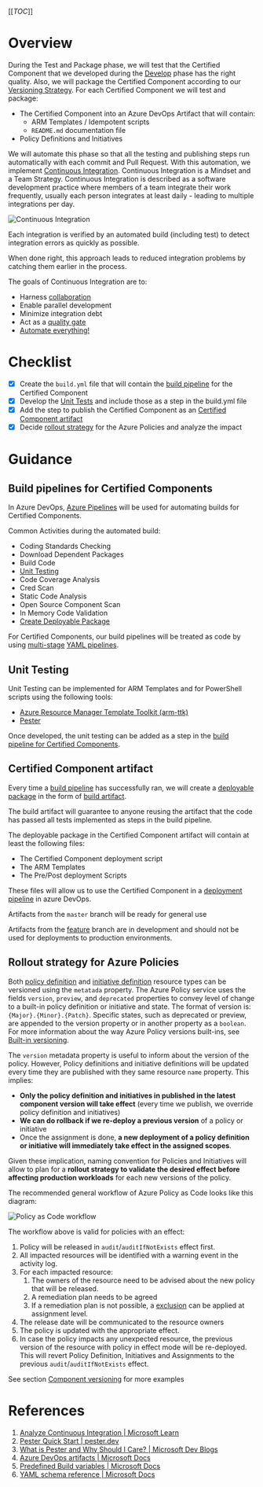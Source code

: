 [[_TOC_]]

# Overview

During the Test and Package phase, we will test that the Certified Component that we developed during the [Develop](/Certified-Components/Component-development/Design.md) phase has the right quality. Also, we will package the Certified Component according to our [Versioning Strategy](/Certified-Components/Component-versioning.md). For each Certified Component we will test and package:
- The Certified Component into an Azure DevOps Artifact that will contain:
  - ARM Templates / Idempotent scripts
  - `README.md` documentation file 
- Policy Definitions and Initiatives

We will automate this phase so that all the testing and publishing steps run automatically with each commit and Pull Request. With this automation, we implement [Continuous Integration](https://docs.microsoft.com/en-us/learn/modules/analyze-devops-continuous-planning-intergration/3-analyze-continuous-integration). Continuous Integration is a Mindset and a Team Strategy. Continuous Integration is described as a software development practice where members of a team integrate their work frequently, usually each person integrates at least daily - leading to multiple integrations per day.

![Continuous Integration](/.attachments/images/Learning-resources/Infrastructure-as-Code/cicd.png)

Each integration is verified by an automated build (including test) to detect integration errors as quickly as possible.

When done right, this approach leads to reduced integration problems by catching them earlier in the process.

The goals of Continuous Integration are to:

- Harness [collaboration](https://docs.microsoft.com/en-us/learn/modules/characterize-devops-continous-collaboration-improvement/2-explore-continuous-collaboration)
- Enable parallel development
- Minimize integration debt
- Act as a [quality gate](https://docs.microsoft.com/en-us/learn/modules/explain-devops-continous-delivery-quality/3-explore-continuous-quality)
- [Automate everything!](https://docs.microsoft.com/en-us/learn/modules/explain-devops-continous-delivery-quality/2-use-continuous-delivery-release-faster)

# Checklist

- [X] Create the `build.yml` file that will contain the [build pipeline](#build-pipelines-for-certified-components) for the Certified Component
- [X] Develop the [Unit Tests](#unit-testing) and include those as a step in the build.yml file
- [X] Add the step to publish the Certified Component as an [Certified Component artifact](#certified-component-artifact)
- [X] Decide [rollout strategy](#rollout-strategy-for-azure-policies) for the Azure Policies and analyze the impact

# Guidance

## Build pipelines for Certified Components

In Azure DevOps, [Azure Pipelines](https://docs.microsoft.com/en-us/azure/devops/pipelines/?view=azure-devops) will be used for automating builds for Certified Components.

Common Activities during the automated build:
- Coding Standards Checking
- Download Dependent Packages
- Build Code
- [Unit Testing](#unit-testing)
- Code Coverage Analysis
- Cred Scan
- Static Code Analysis
- Open Source Component Scan
- In Memory Code Validation
- [Create Deployable Package](#iac-module-artifact)

For Certified Components, our build pipelines will be treated as code by using [multi-stage](https://docs.microsoft.com/en-us/azure/devops/pipelines/get-started/multi-stage-pipelines-experience?view=azure-devops) [YAML pipelines](https://docs.microsoft.com/en-us/azure/devops/pipelines/yaml-schema?view=azure-devops&tabs=schema).

## Unit Testing

Unit Testing can be implemented for ARM Templates and for PowerShell scripts using the following tools:
- [Azure Resource Manager Template Toolkit (arm-ttk)](https://github.com/Azure/arm-ttk)
- [Pester](https://pester.dev/)

Once developed, the unit testing can be added as a step in the [build pipeline for Certified Components](#build-pipelines-for-iac-modules).

## Certified Component artifact

Every time a [build pipeline](#build-pipelines-for-iac-modules) has successfully ran, we will create a [deployable package](/Certified-Components/Component-versioning.md) in the form of [build artifact](https://docs.microsoft.com/en-us/azure/devops/pipelines/artifacts/artifacts-overview?view=azure-devops).

The build artifact will guarantee to anyone reusing the artifact that the code has passed all tests implemented as steps in the build pipeline.

The deployable package in the Certified Component artifact will contain at least the following files:
- The Certified Component deployment script
- The ARM Templates
- The Pre/Post deployment Scripts

These files will allow us to use the Certified Component in a [deployment pipeline](/Certified-Components/Component-deployment.md) in azure DevOps.

Artifacts from the `master` branch will be ready for general use

Artifacts from the [feature](/Certified-Components/Component-versioning.md) branch are in development and should not be used for deployments to production environments.

## Rollout strategy for Azure Policies

Both [policy definition](https://docs.microsoft.com/en-us/azure/governance/policy/concepts/definition-structure#metadata) and [initiative definition](https://docs.microsoft.com/en-us/azure/governance/policy/concepts/initiative-definition-structure#metadata) resource types can be versioned using the `metatada` property. The Azure Policy service uses the fields `version`, `preview`, and `deprecated` properties to convey level of change to a built-in policy definition or initiative and state. The format of version is: `{Major}.{Minor}.{Patch}`. Specific states, such as deprecated or preview, are appended to the version property or in another property as a `boolean`. For more information about the way Azure Policy versions built-ins, see [Built-in versioning](https://github.com/Azure/azure-policy/blob/master/built-in-policies/README.md).

The `version` metadata property is useful to inform about the version of the policy. However, Policy definitions and initiative definitions will be updated every time they are published with they same resource `name` property. This implies:
- **Only the policy definition and initiatives in published in the latest component version will take effect** (every time we publish, we override policy definition and initiatives)
- **We can do rollback if we re-deploy a previous version** of a policy or initiative
- Once the assignment is done, **a new deployment of a policy definition or initiative will immediately take effect in the assigned scopes**.

Given these implication, naming convention for Policies and Initiatives will allow to plan for a **rollout strategy to validate the desired effect before affecting production workloads** for each new versions of the policy. 

The recommended general workflow of Azure Policy as Code looks like this diagram:

![Policy as Code workflow](https://docs.microsoft.com/en-us/azure/governance/policy/media/policy-as-code/policy-as-code-workflow.png)

The workflow above is valid for policies with an effect:
1. Policy will be released in `audit`/`auditIfNotExists` effect first.
2. All impacted resources will be identified with a warning event in the activity log.
3. For each impacted resource:
   1. The owners of the resource need to be advised about the new policy that will be released.
   2. A remediation plan needs to be agreed
   3. If a remediation plan is not possible, a [exclusion](https://docs.microsoft.com/en-us/azure/governance/policy/concepts/scope#assignment-scopes) can be applied at assignment level.
4. The release date will be communicated to the resource owners
5. The policy is updated with the appropriate effect.
6. In case the policy impacts any unexpected resource, the previous version of the resource with policy in effect mode will be re-deployed. This will revert Policy Definition, Initiatives and Assignments to the previous `audit`/`auditIfNotExists` effect.

See section [Component versioning](/Certified-Components/Component-versioning.md) for more examples

# References

1. [Analyze Continuous Integration | Microsoft Learn](https://docs.microsoft.com/en-us/learn/modules/analyze-devops-continuous-planning-intergration/3-analyze-continuous-integration)
2.  [Pester Quick Start | pester.dev](https://pester.dev/docs/quick-start) 
3.  [What is Pester and Why Should I Care? | Microsoft Dev Blogs](https://devblogs.microsoft.com/scripting/what-is-pester-and-why-should-i-care/)
4.  [Azure DevOps artifacts | Microsoft Docs](https://docs.microsoft.com/en-us/azure/devops/pipelines/artifacts/artifacts-overview?view=azure-devops)
5.  [Predefined Build variables | Microsoft Docs](https://docs.microsoft.com/en-us/azure/devops/pipelines/build/variables?view=azure-devops&tabs=yaml)
6.  [YAML schema reference | Microsoft Docs](https://docs.microsoft.com/en-us/azure/devops/pipelines/yaml-schema?view=azure-devops&tabs=schema)